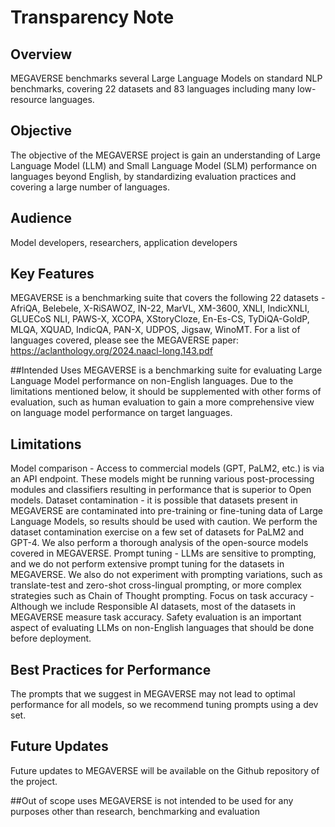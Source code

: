 # Transparency Note

## Overview
MEGAVERSE benchmarks several Large Language Models on standard NLP benchmarks, covering 22 datasets and 83 languages including many low-resource languages.

## Objective
The objective of the MEGAVERSE project is gain an understanding of Large Language Model (LLM) and Small Language Model (SLM) performance on languages beyond English, by standardizing evaluation practices and covering a large number of languages.

## Audience
Model developers, researchers, application developers

## Key Features
MEGAVERSE is a benchmarking suite that covers the following 22 datasets - AfriQA, Belebele, X-RiSAWOZ, IN-22, MarVL, XM-3600, XNLI, IndicXNLI, GLUECoS NLI, PAWS-X, XCOPA, XStoryCloze, En-Es-CS, TyDiQA-GoldP, MLQA, XQUAD, IndicQA, PAN-X, UDPOS, Jigsaw, WinoMT. For a list of languages covered, please see the MEGAVERSE paper: https://aclanthology.org/2024.naacl-long.143.pdf

##Intended Uses
MEGAVERSE is a benchmarking suite for evaluating Large Language Model performance on non-English languages. Due to the limitations mentioned below, it should be supplemented with other forms of evaluation, such as human evaluation to gain a more comprehensive view on language model performance on target languages.

## Limitations
Model comparison - Access to commercial models (GPT, PaLM2, etc.) is via an API endpoint. These models might be running various post-processing modules and classifiers resulting in performance that is superior to Open models. 
Dataset contamination - it is possible that datasets present in MEGAVERSE are contaminated into pre-training or fine-tuning data of Large Language Models, so results should be used with caution. We perform the dataset contamination exercise on a few set of datasets for PaLM2 and GPT-4. We also perform a thorough analysis of the open-source models covered in MEGAVERSE. 
Prompt tuning -  LLMs are sensitive to prompting, and we do not perform extensive prompt tuning for the datasets in MEGAVERSE. We also do not experiment with prompting variations, such as translate-test and zero-shot cross-lingual prompting, or more complex strategies such as Chain of Thought prompting.
Focus on task accuracy - Although we include Responsible AI datasets, most of the datasets in MEGAVERSE measure task accuracy. Safety evaluation is an important aspect of evaluating LLMs on non-English languages that should be done before deployment.

## Best Practices for Performance
The prompts that we suggest in MEGAVERSE may not lead to optimal performance for all models, so we recommend tuning prompts using a dev set.

## Future Updates
Future updates to MEGAVERSE will be available on the Github repository of the project.

##Out of scope uses
MEGAVERSE is not intended to be used for any purposes other than research, benchmarking and evaluation
